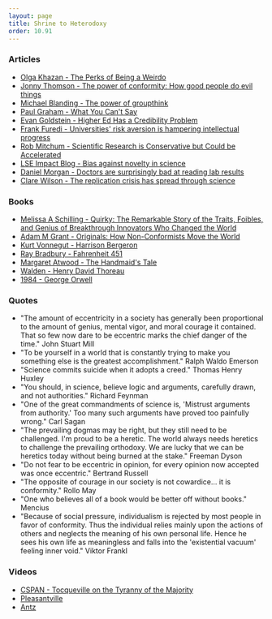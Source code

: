 ```yaml
---
layout: page
title: Shrine to Heterodoxy
order: 10.91
---
```



### Articles
* [Olga Khazan - The Perks of Being a Weirdo](https://www.theatlantic.com/magazine/archive/2020/04/the-perks-of-being-a-weirdo/606778/)
* [Jonny Thomson - The power of conformity: How good people do evil things](https://bigthink.com/neuropsych/conformity-2/)
* [Michael Blanding - The power of groupthink](https://newsroom.haas.berkeley.edu/research/the-power-of-groupthink-study-shows-how-easy-it-is-to-influence-social-networks/)
* [Paul Graham - What You Can't Say](http://www.paulgraham.com/say.html)
* [Evan Goldstein - Higher Ed Has a Credibility Problem](https://www.chronicle.com/article/higher-ed-has-a-credibility-problem)
* [Frank Furedi - Universities' risk aversion is hampering intellectual progress](https://www.timeshighereducation.com/opinion/universities-risk-aversion-hampering-intellectual-progress)
* [Rob Mitchum - Scientific Research is Conservative but Could be Accelerated](https://voices.uchicago.edu/compinst/press-releases/scientific-research-conservative-could-be-accelerated/)
* [LSE Impact Blog - Bias against novelty in science](https://blogs.lse.ac.uk/impactofsocialsciences/2016/08/23/bias-against-novelty-in-science-a-cautionary-tale-for-users-of-bibliometric-indicators/)
* [Daniel Morgan - Doctors are surprisingly bad at reading lab results](https://www.washingtonpost.com/news/posteverything/wp/2018/10/05/feature/doctors-are-surprisingly-bad-at-reading-lab-results-its-putting-us-all-at-risk/)
* [Clare Wilson - The replication crisis has spread through science](https://www.newscientist.com/article/mg25433810-400-the-replication-crisis-has-spread-through-science-can-it-be-fixed/)


### Books
* [Melissa A Schilling - Quirky: The Remarkable Story of the Traits, Foibles, and Genius of Breakthrough Innovators Who Changed the World](https://www.goodreads.com/book/show/39651571-quirky)
* [Adam M Grant - Originals: How Non-Conformists Move the World](https://www.goodreads.com/book/show/25614523-originals)
* [Kurt Vonnegut - Harrison Bergeron](https://www.goodreads.com/en/book/show/10176119-harrison-bergeron)
* [Ray Bradbury - Fahrenheit 451](https://www.goodreads.com/book/show/13079982-fahrenheit-451)
* [Margaret Atwood - The Handmaid's Tale](https://www.goodreads.com/book/show/38447.The_Handmaid_s_Tale)
* [Walden - Henry David Thoreau](https://www.goodreads.com/book/show/16902.Walden)
* [1984 - George Orwell](https://www.goodreads.com/book/show/40961427-1984)


### Quotes
* "The amount of eccentricity in a society has generally been proportional to the amount of genius, mental vigor, and moral courage it contained. That so few now dare to be eccentric marks the chief danger of the time." John Stuart Mill
* "To be yourself in a world that is constantly trying to make you something else is the greatest accomplishment." Ralph Waldo Emerson
* "Science commits suicide when it adopts a creed." Thomas Henry Huxley
* "You should, in science, believe logic and arguments, carefully drawn, and not authorities." Richard Feynman
* "One of the great commandments of science is, 'Mistrust arguments from authority.' Too many such arguments have proved too painfully wrong." Carl Sagan
* "The prevailing dogmas may be right, but they still need to be challenged. I'm proud to be a heretic. The world always needs heretics to challenge the prevailing orthodoxy. We are lucky that we can be heretics today without being burned at the stake." Freeman Dyson
* "Do not fear to be eccentric in opinion, for every opinion now accepted was once eccentric." Bertrand Russell
* "The opposite of courage in our society is not cowardice... it is conformity."  Rollo May
* "One who believes all of a book would be better off without books." Mencius
* "Because of social pressure, individualism is rejected by most people in favor of conformity. Thus the individual relies mainly upon the actions of others and neglects the meaning of his own personal life. Hence he sees his own life as meaningless and falls into the 'existential vacuum' feeling inner void." Viktor Frankl


### Videos
* [CSPAN - Tocqueville on the Tyranny of the Majority](https://www.c-span.org/video/?97626-1/tocqueville-tyranny-majority)
* [Pleasantville](https://youtu.be/dSDm62Hmbf4)
* [Antz](https://youtu.be/iX_qRwVXWYQ)
